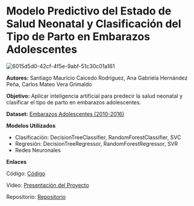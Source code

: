 # Modelo Predictivo del Estado de Salud Neonatal y Clasificación del Tipo de Parto en Embarazos Adolescentes  

![6015d5d0-42cf-4f5e-9abf-51c30c01a161](https://github.com/user-attachments/assets/fdeab22d-479c-4ffd-a059-e747c3990d06)

**Autores:** Santiago Mauricio Caicedo Rodríguez, Ana Gabriela Hernández Peña, Carlos Mateo Vera Grimaldo  

**Objetivo:** Aplicar inteligencia artificial para predecir la salud neonatal y clasificar el tipo de parto en embarazos adolescentes.    

**Dataset:** [Embarazos Adolescentes (2010-2016)](https://www.datos.gov.co/Salud-y-Protecci-n-Social/Embarazo-en-adolescentes/dpcy-dq5j/about_data)

**Modelos Utilizados**
- Clasificación: DecisionTreeClassifier, RandomForestClassifier, SVC
- Regresión: DecisionTreeRegressor, RandomForestRegressor, SVR
- Redes Neuronales
  
**Enlaces**
  
Código: [Código](https://github.com/MateoVera12/ProyectoEmbarazoAdolescente/blob/main/ProyectoFinal_EmbarazoAdolescente.ipynb) 

Video: [Presentación del Proyecto ](https://youtu.be/lGfH_SAV6Sk) 

Repositorio: [Repositorio](https://github.com/MateoVera12/ProyectoEmbarazoAdolescente)

